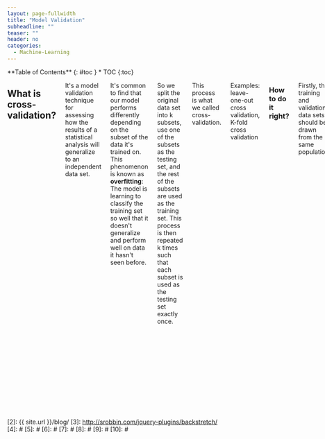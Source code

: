 ```yaml
---
layout: page-fullwidth
title: "Model Validation"
subheadline: ""
teaser: ""
header: no
categories:
  - Machine-Learning
---
```

<div class="row">
<div class="medium-4 medium-push-8 columns" markdown="1">
<div class="panel radius" markdown="1">
**Table of Contents**
{: #toc }
*  TOC
{:toc}
</div>
</div><!-- /.medium-4.columns -->

<div class="medium-8 medium-pull-4 columns" markdown="1">

## What is cross-validation?

It's a model validation technique for assessing how the results of a statistical analysis will generalize to an independent data set. 

It's common to find that our model performs differently depending on the subset of the data it's trained on. This phenomenon is known as **overfitting**: The model is learning to classify the training set so well that it doesn't generalize and perform well on data it hasn't seen before.

So we split the original data set into k subsets, use one of the subsets as the testing set, and the rest of the subsets are used as the training set. This process is then repeated k times such that each subset is used as the testing set exactly once.

This process is what we called cross-validation.

Examples: leave-one-out cross validation, K-fold cross validation

### How to do it right?

Firstly, the training and validation data sets should be drawn from the same population.

predicting stock prices: trained for a certain 5-year period, it’s unrealistic to treat the subsequent 5-year a draw from the same population
common mistake: for instance the step of choosing the kernel parameters of a SVM should be cross-validated as well

### Bias-variance trade-off for k-fold cross validation

Leave-one-out cross-validation: gives approximately unbiased estimates of the test error since each training set contains almost the entire data set (n−1 observations).

But: we average the outputs of n fitted models, each of which is trained on an almost identical set of observations hence the outputs are highly correlated. Since the variance of a mean of quantities increases when correlation of these quantities increase, the test error estimate from a LOOCV has higher variance than the one obtained with k-fold cross validation

Typically, we choose k=5 or k=10, as these values have been shown empirically to yield test error estimates that suffer neither from excessively high bias nor high variance.

## Robust or accurate algorithms, how do you choose?

Simpler models are preferred if more complex models do not significantly improve the quality of the description for the observations.

Our ultimate goal is to design systems with good generalization capacity, that is, systems that correctly identify patterns in data instances not seen before. While the generalization performance of a learning system strongly depends on the complexity of the model assumed.

If the model is too simple, the system can only capture the actual data regularities in a rough manner. In this case, the system has poor generalization properties and is said to suffer from underfitting.

By contrast, if the model is too complex, the system can identify accidental patterns in the training data that need not be present in the test set. These spurious patterns can be the result of random fluctuations or of measurement errors during the data collection process. In this case, the generalization capacity of the learning system is also poor. The learning system is said to be affected by overfitting. Spurious patterns, which are only present by accident in the data, tend to have complex forms.

By the way, ensemble learning can help balancing bias/variance. Several weak learners together = strong learner.

## How do you select metrics?

### Classification

1. Recall / Sensitivity / True positive rate

2. Precision / Positive Predictive value

3. Specificity / True negative rate

4. Accuracy

5. ROC / AUC

ROC is a graphical plot that illustrates the performance of a binary classifier (SensitivitySensitivity Vs 1−Specificity1−Specificity or SensitivitySensitivity Vs SpecificitySpecificity). They are not sensitive to unbalanced classes.
AUC is the area under the ROC curve. Perfect classifier: AUC=1, fall on (0,1); 100% sensitivity (no FN) and 100% specificity (no FP)

6. Logarithmic loss

Punishes infinitely the deviation from the true value! It’s better to be somewhat wrong than emphatically wrong!

7. Misclassification Rate

8. F1-Score

### Regression

1. Mean Squared Error Vs Mean Absolute Error 

RMSE gives a relatively high weight to large errors. The RMSE is most useful when large errors are particularly undesirable.

The MAE is a linear score: all the individual differences are weighted equally in the average. MAE is more robust to outliers than MSE.

2. Root Mean Squared Logarithmic Error

RMSLE penalizes an under-predicted estimate greater than an over-predicted estimate (opposite to RMSE)

3. Weighted Mean Absolute Error

The weighted average of absolute errors. MAE and RMSE consider that each prediction provides equally precise information about the error variation, i.e. the standard variation of the error term is constant over all the predictions. Examples: recommender systems (differences between past and recent products)

</div><!-- /.medium-8.columns -->
</div><!-- /.row -->

 [1]: http://kramdown.gettalong.org/converter/html.html#toc
 [2]: {{ site.url }}/blog/
 [3]: http://srobbin.com/jquery-plugins/backstretch/
 [4]: #
 [5]: #
 [6]: #
 [7]: #
 [8]: #
 [9]: #
 [10]: #